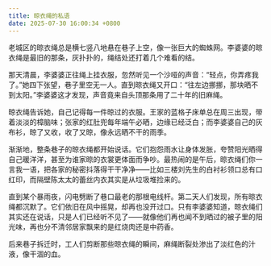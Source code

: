 ```yaml
---
title: 晾衣绳的私语
date: 2025-07-30 16:00:34 +0800
---
```


老城区的晾衣绳总是横七竖八地悬在巷子上空，像一张巨大的蜘蛛网。李婆婆的晾衣绳是最旧的那条，灰扑扑的，绳结处还打着几个难看的结。

那天清晨，李婆婆正往绳上挂衣服，忽然听见一个沙哑的声音：“轻点，你弄疼我了。”她四下张望，巷子里空无一人。直到晾衣绳又开口：“往左边挪挪，那块晒不到太阳。”李婆婆这才发现，声音竟来自头顶那条用了二十年的旧麻绳。

晾衣绳告诉她，自己记得每一件晾过的衣服。王家的蓝格子床单总在周三出现，带着淡淡的樟脑味；张家的红肚兜每年端午必晒，边缘已经泛白；而李婆婆自己的灰布衫，晾了又收，收了又晾，像永远晒不干的雨季。

渐渐地，整条巷子的晾衣绳都开始说话。它们抱怨雨水让身体发胀，夸赞阳光晒得自己暖洋洋，甚至为谁家晾的衣裳更体面而争吵。最热闹的是午后，晾衣绳们你一言我一语，把各家的秘密抖落得干干净净——比如三楼刘先生的白衬衫领口总有口红印，而隔壁陈太太的蕾丝内衣其实是从垃圾堆捡来的。

直到某个暴雨夜，闪电劈断了巷口最老的那根电线杆。第二天人们发现，所有晾衣绳都沉默了。它们依旧在风中摇晃，却再也没开过口。只有李婆婆知道，晾衣绳们其实还在说话，只是人们已经听不见了——就像他们再也闻不到晒过的被子里的阳光味，再也分不清邻居家飘来的是红烧肉还是中药香。

后来巷子拆迁时，工人们剪断那些晾衣绳的瞬间，麻绳断裂处渗出了淡红色的汁液，像干涸的血。
